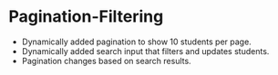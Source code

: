 # Pagination-Filtering
 * Dynamically added pagination to show 10 students per page.
 * Dynamically added search input that filters and updates students.
 * Pagination changes based on search results.

